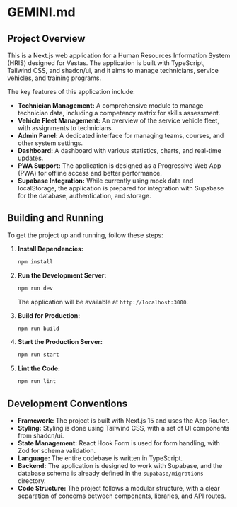 # GEMINI.md

## Project Overview

This is a Next.js web application for a Human Resources Information System (HRIS) designed for Vestas. The application is built with TypeScript, Tailwind CSS, and shadcn/ui, and it aims to manage technicians, service vehicles, and training programs.

The key features of this application include:

*   **Technician Management:** A comprehensive module to manage technician data, including a competency matrix for skills assessment.
*   **Vehicle Fleet Management:** An overview of the service vehicle fleet, with assignments to technicians.
*   **Admin Panel:** A dedicated interface for managing teams, courses, and other system settings.
*   **Dashboard:** A dashboard with various statistics, charts, and real-time updates.
*   **PWA Support:** The application is designed as a Progressive Web App (PWA) for offline access and better performance.
*   **Supabase Integration:** While currently using mock data and localStorage, the application is prepared for integration with Supabase for the database, authentication, and storage.

## Building and Running

To get the project up and running, follow these steps:

1.  **Install Dependencies:**
    ```bash
    npm install
    ```

2.  **Run the Development Server:**
    ```bash
    npm run dev
    ```
    The application will be available at `http://localhost:3000`.

3.  **Build for Production:**
    ```bash
    npm run build
    ```

4.  **Start the Production Server:**
    ```bash
    npm run start
    ```

5.  **Lint the Code:**
    ```bash
    npm run lint
    ```

## Development Conventions

*   **Framework:** The project is built with Next.js 15 and uses the App Router.
*   **Styling:** Styling is done using Tailwind CSS, with a set of UI components from shadcn/ui.
*   **State Management:** React Hook Form is used for form handling, with Zod for schema validation.
*   **Language:** The entire codebase is written in TypeScript.
*   **Backend:** The application is designed to work with Supabase, and the database schema is already defined in the `supabase/migrations` directory.
*   **Code Structure:** The project follows a modular structure, with a clear separation of concerns between components, libraries, and API routes.
